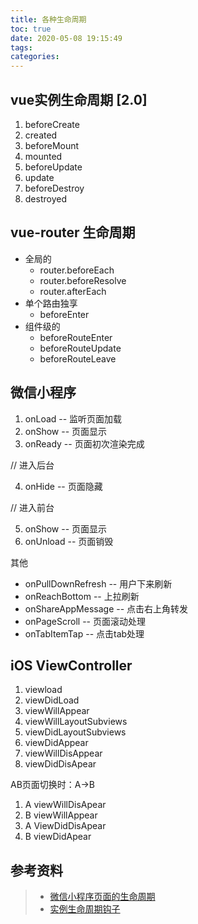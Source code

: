 ```yaml
---
title: 各种生命周期
toc: true
date: 2020-05-08 19:15:49
tags:
categories:
---
```


## vue实例生命周期 [2.0]

1. beforeCreate
2. created
3. beforeMount
4. mounted
5. beforeUpdate
6. update
7. beforeDestroy
8. destroyed

## vue-router 生命周期

- 全局的
  - router.beforeEach
  - router.beforeResolve
  - router.afterEach
- 单个路由独享
  - beforeEnter
- 组件级的
  - beforeRouteEnter
  - beforeRouteUpdate
  - beforeRouteLeave


## 微信小程序 

1. onLoad -- 监听页面加载
2. onShow -- 页面显示
3. onReady -- 页面初次渲染完成

// 进入后台

4. onHide -- 页面隐藏

// 进入前台

5. onShow -- 页面显示
6. onUnload -- 页面销毁

其他 

- onPullDownRefresh -- 用户下来刷新
- onReachBottom -- 上拉刷新
- onShareAppMessage -- 点击右上角转发
- onPageScroll -- 页面滚动处理
- onTabItemTap -- 点击tab处理

## iOS ViewController

1. viewload
2. viewDidLoad
3. viewWillAppear
4. viewWillLayoutSubviews
5. viewDidLayoutSubviews
6. viewDidAppear
7. viewWillDisAppear
8. viewDidDisApear

AB页面切换时：A->B

1. A viewWillDisApear
2. B viewWillAppear
3. A ViewDidDisApear
4. B viewDidApear


## 参考资料
> - [微信小程序页面的生命周期](https://juejin.im/post/5ab362ea6fb9a028c06abb35)
> - [实例生命周期钩子](https://cn.vuejs.org/v2/guide/instance.html#%E5%AE%9E%E4%BE%8B%E7%94%9F%E5%91%BD%E5%91%A8%E6%9C%9F%E9%92%A9%E5%AD%90)
